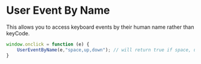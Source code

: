 User Event By Name
==================
This allows you to access keyboard events by their human name rather than keyCode.


```javascript
window.onclick = function (e) {
	UserEventByName(e,"space,up,down"); // will return true if space, up, or down are pressed, false for everything else.
}
```
